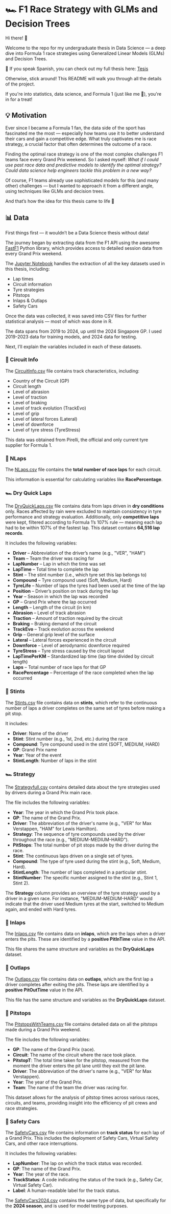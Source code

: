 # 🏎️ F1 Race Strategy with GLMs and Decision Trees

Hi there! 👋  

Welcome to the repo for my undergraduate thesis in Data Science — a deep dive into Formula 1 race strategies using Generalized Linear Models (GLMs) and Decision Trees.  

📘 If you speak Spanish, you can check out my full thesis here: [Tesis](Tesis.pdf)  

Otherwise, stick around! This README will walk you through all the details of the project.

If you're into statistics, data science, and Formula 1 (just like me 🏁), you're in for a treat!

## 💡 Motivation

Ever since I became a Formula 1 fan, the data side of the sport has fascinated me the most — especially how teams use it to better understand their cars and gain a competitive edge. What truly captivates me is race strategy, a crucial factor that often determines the outcome of a race.

Finding the optimal race strategy is one of the most complex challenges F1 teams face every Grand Prix weekend. So I asked myself: *What if I could use past race data and predictive models to identify the optimal strategy? Could data science help engineers tackle this problem in a new way?*

Of course, F1 teams already use sophisticated models for this (and many other) challenges — but I wanted to approach it from a different angle, using techniques like GLMs and decision trees.

And that’s how the idea for this thesis came to life 🚀

## 📊 Data

First things first — it wouldn’t be a Data Science thesis without data!

The journey began by extracting data from the F1 API using the awesome [FastF1](https://docs.fastf1.dev/) Python library, which provides access to detailed session data from every Grand Prix weekend.

The [Jupyter Notebook](0.DataExtraction.ipynb) handles the extraction of all the key datasets used in this thesis, including:

- Lap times  
- Circuit information  
- Tyre strategies  
- Pitstops  
- Inlaps & Outlaps  
- Safety Cars  

Once the data was collected, it was saved into CSV files for further statistical analysis — most of which was done in R.

The data spans from 2019 to 2024, up until the 2024 Singapore GP. I used 2019-2023 data for training models, and 2024 data for testing.

Next, I’ll explain the variables included in each of these datasets.


### 🏁 Circuit Info

The [CircuitInfo.csv](CircuitInfo.csv) file contains track characteristics, including:

- Country of the Circuit (GP)
- Circuit length
- Level of abrasion
- Level of traction
- Level of braking
- Level of track evolution (TrackEvo)
- Level of grip
- Level of lateral forces (Lateral)
- Level of downforce
- Level of tyre stress (TyreStress)

This data was obtained from Pirelli, the official and only current tyre supplier for Formula 1.

### 🏁 NLaps

The [NLaps.csv](NLaps.csv) file contains the **total number of race laps** for each circuit.  

This information is essential for calculating variables like **RacePercentage**. 

### 🏎️ Dry Quick Laps

The [DryQuickLaps.csv](DryQuickLaps.csv) file contains data from laps driven in **dry conditions** only. Races affected by rain were excluded to maintain consistency in tyre performance and strategy evaluation. Additionally, only **competitive laps** were kept, filtered according to Formula 1’s 107% rule — meaning each lap had to be within 107% of the fastest lap. This dataset contains **64,516 lap records**.

It includes the following variables:

- **Driver** – Abbreviation of the driver’s name (e.g., "VER", "HAM")  
- **Team** – Team the driver was racing for  
- **LapNumber** – Lap in which the time was set  
- **LapTime** – Total time to complete the lap  
- **Stint** – The stint number (i.e., which tyre set this lap belongs to)  
- **Compound** – Tyre compound used (Soft, Medium, Hard)  
- **TyreLife** – Number of laps the tyres had been used at the time of the lap  
- **Position** – Driver’s position on track during the lap  
- **Year** – Season in which the lap was recorded  
- **GP** – Grand Prix where the lap occurred  
- **Length** – Length of the circuit (in km)  
- **Abrasion** – Level of track abrasion  
- **Traction** – Amount of traction required by the circuit  
- **Braking** – Braking demand of the circuit  
- **TrackEvo** – Track evolution across the weekend  
- **Grip** – General grip level of the surface  
- **Lateral** – Lateral forces experienced in the circuit  
- **Downforce** – Level of aerodynamic downforce required  
- **TyreStress** – Tyre stress caused by the circuit layout  
- **LapTimePerKM** – Standardized lap time (lap time divided by circuit length)  
- **Laps** – Total number of race laps for that GP  
- **RacePercentage** – Percentage of the race completed when the lap occurred

### 🔁 Stints

The [Stints.csv](Stints.csv) file contains data on **stints**, which refer to the continuous number of laps a driver completes on the same set of tyres before making a pit stop.

It includes:

- **Driver**: Name of the driver  
- **Stint**: Stint number (e.g., 1st, 2nd, etc.) during the race  
- **Compound**: Tyre compound used in the stint (SOFT, MEDIUM, HARD)  
- **GP**: Grand Prix name  
- **Year**: Year of the event  
- **StintLength**: Number of laps in the stint

### 🏎️ Strategy

The [Strategyfull.csv](Strategyfull.csv) contains detailed data about the tyre strategies used by drivers during a Grand Prix main race.

The file includes the following variables:

- **Year**: The year in which the Grand Prix took place.
- **GP**: The name of the Grand Prix.
- **Driver**: The abbreviation of the driver's name (e.g., "VER" for Max Verstappen, "HAM" for Lewis Hamilton).
- **Strategy**: The sequence of tyre compounds used by the driver throughout the race (e.g., "MEDIUM-MEDIUM-HARD").
- **PitStops**: The total number of pit stops made by the driver during the race.
- **Stint**: The continuous laps driven on a single set of tyres.
- **Compound**: The type of tyre used during the stint (e.g., Soft, Medium, Hard).
- **StintLength**: The number of laps completed in a particular stint.
- **StintNumber**: The specific number assigned to the stint (e.g., Stint 1, Stint 2).

The **Strategy** column provides an overview of the tyre strategy used by a driver in a given race. For instance, "MEDIUM-MEDIUM-HARD" would indicate that the driver used Medium tyres at the start, switched to Medium again, and ended with Hard tyres.

### 🛞 Inlaps

The [Inlaps.csv](Inlaps.csv) file contains data on **inlaps**, which are the laps when a driver enters the pits. These are identified by a **positive PitInTime** value in the API.

This file shares the same structure and variables as the **DryQuickLaps** dataset. 

### 🛞 Outlaps

The [Outlaps.csv](Outlaps.csv) file contains data on **outlaps**, which are the first lap a driver completes after exiting the pits. These laps are identified by a **positive PitOutTime** value in the API.

This file has the same structure and variables as the **DryQuickLaps** dataset.

### 🛞 Pitstops

The [PitstopsWithTeams.csv](PitstopsWithTeams.csv) file contains detailed data on all the pitstops made during a Grand Prix weekend.

The file includes the following variables:

- **GP**: The name of the Grand Prix (race).
- **Circuit**: The name of the circuit where the race took place.
- **PitstopT**: The total time taken for the pitstop, measured from the moment the driver enters the pit lane until they exit the pit lane.
- **Driver**: The abbreviation of the driver's name (e.g., "VER" for Max Verstappen).
- **Year**: The year of the Grand Prix.
- **Team**: The name of the team the driver was racing for.

This dataset allows for the analysis of pitstop times across various races, circuits, and teams, providing insight into the efficiency of pit crews and race strategies.

### 🚨 Safety Cars

The [SafetyCars.csv](SafetyCars.csv) file contains information on **track status** for each lap of a Grand Prix. This includes the deployment of Safety Cars, Virtual Safety Cars, and other race interruptions.

It includes the following variables:

- **LapNumber**: The lap on which the track status was recorded.  
- **GP**: The name of the Grand Prix.  
- **Year**: The year of the race.  
- **TrackStatus**: A code indicating the status of the track (e.g., Safety Car, Virtual Safety Car).  
- **Label**: A human-readable label for the track status.

The [SafetyCars2024.csv](SafetyCars2024.csv) contains the same type of data, but specifically for the **2024 season**, and is used for model testing purposes.

